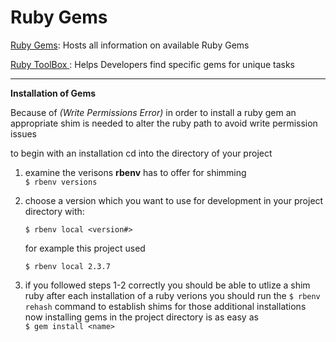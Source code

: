  Ruby Gems    
======  


[Ruby Gems](https://rubygems.org/): Hosts all information on available Ruby Gems 

[Ruby ToolBox ](https://www.ruby-toolbox.com/categories/RSpec_Matchers): Helps Developers find specific gems for unique tasks   


----    

**Installation of Gems**  

Because of *(Write Permissions Error)* in order to install a ruby gem an appropriate shim is needed to alter the ruby path to avoid write permission issues   

to begin with an installation cd into the directory of your project  
  
1. examine the verisons **rbenv** has to offer for shimming  
``$ rbenv versions``  

2. choose a version which you want to use for development in your project directory with:  
 
    ``$ rbenv local <version#>``  
  
    for example this project used
     
    ``$ rbenv local 2.3.7``
 
 3. if you followed steps 1-2 correctly you should be able to utlize a shim ruby after each installation of a ruby verions you should run the `$ rbenv rehash` command to establish shims for those additional installations  
    now installing gems in the project directory is as easy as   
    `$ gem install <name>`  
    
  
